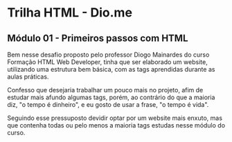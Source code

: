 # Trilha HTML - Dio.me
## Módulo 01 - Primeiros passos com HTML

Bem nesse desafio proposto pelo professor Diogo Mainardes do curso Formação HTML Web Developer, tinha que ser elaborado um website, utilizando uma estrutura bem básica, com as tags aprendidas durante as aulas práticas.

Confesso que desejaria trabalhar um pouco mais no projeto, afim de estudar mais afundo algumas tags, porém, ao contrário do que a maioria diz, "o tempo é dinheiro", e eu gosto de usar a frase, "o tempo é vida".

Seguindo esse pressuposto devidir optar por um website mais enxuto, mas que contenha todas ou pelo menos a maioria tags estudas nesse módulo do curso.

<!-- obs: Confesso que fui um pouco além e usei algumas tags a mais para deixar a página um pouco mais elegante e informativa.

Optei por usar a <table>,<img>. *table - para conseguir um pouco de alinhamento no texto junto a foto e *img para colocar a foto no site. -->